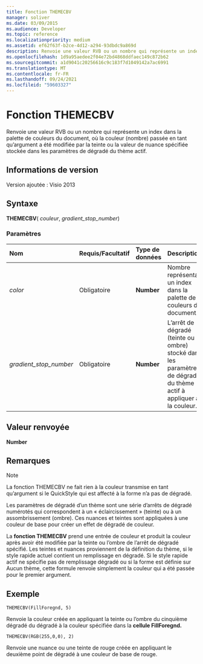 ```yaml
---
title: Fonction THEMECBV
manager: soliver
ms.date: 03/09/2015
ms.audience: Developer
ms.topic: reference
ms.localizationpriority: medium
ms.assetid: ef62f63f-b2ce-4d12-a294-93dbdc9a869d
description: Renvoie une valeur RVB ou un nombre qui représente un index dans la palette de couleurs du document, où la couleur (nombre) passée en tant qu’argument a été modifiée par la teinte ou la valeur de nuance spécifiée stockée dans les paramètres de dégradé du thème actif.
ms.openlocfilehash: 1d9a95aedee2f04e72bd4868ddfaec149c872b62
ms.sourcegitcommit: a1d9041c20256616c9c183f7d1049142a7ac6991
ms.translationtype: MT
ms.contentlocale: fr-FR
ms.lasthandoff: 09/24/2021
ms.locfileid: "59603327"
---
```

# <a name="themecbv-function"></a>Fonction THEMECBV

Renvoie une valeur RVB ou un nombre qui représente un index dans la palette de couleurs du document, où la couleur (nombre) passée en tant qu’argument a été modifiée par la teinte ou la valeur de nuance spécifiée stockée dans les paramètres de dégradé du thème actif. 
  
## <a name="version-information"></a>Informations de version

Version ajoutée : Visio 2013
 
  
## <a name="syntax"></a>Syntaxe

 **THEMECBV**( _couleur_,  _gradient_stop_number_)
  
### <a name="parameters"></a>Paramètres

|**Nom**|**Requis/Facultatif**|**Type de données**|**Description**|
|:-----|:-----|:-----|:-----|
| _color_ <br/> |Obligatoire  <br/> |**Number** <br/> |Nombre représentant un index dans la palette de couleurs du document.  <br/> |
| _gradient_stop_number_ <br/> |Obligatoire  <br/> |**Number** <br/> |L’arrêt de dégradé (teinte ou ombre) stocké dans les paramètres de dégradé du thème actif à appliquer à la couleur.  <br/> |
   
## <a name="return-value"></a>Valeur renvoyée

 **Number**
  
## <a name="remarks"></a>Remarques

> [!NOTE]
> La fonction THEMECBV ne fait rien à la couleur transmise en tant qu’argument si le QuickStyle qui est affecté à la forme n’a pas de dégradé. 
  
Les paramètres de dégradé d’un thème sont une série d’arrêts de dégradé numérotés qui correspondent à un « éclaircissement » (teinte) ou à un assombrissement (ombre). Ces nuances et teintes sont appliquées à une couleur de base pour créer un effet de dégradé de couleur.
  
La **fonction THEMECBV** prend une entrée de couleur et produit la couleur après avoir été modifiée par la teinte ou l’ombre de l’arrêt de dégradé spécifié. Les teintes et nuances proviennent de la définition du thème, si le style rapide actuel contient un remplissage en dégradé. Si le style rapide actif ne spécifie pas de remplissage dégradé ou si la forme est définie sur Aucun thème, cette formule renvoie simplement la couleur qui a été passée pour le premier argument. 
  
## <a name="example"></a>Exemple

 `THEMECBV(FillForegnd, 5)`
  
Renvoie la couleur créée en appliquant la teinte ou l’ombre du cinquième dégradé du dégradé à la couleur spécifiée dans la **cellule FillForegnd.** 
  
 `THEMECBV(RGB(255,0,0), 2)`
  
Renvoie une nuance ou une teinte de rouge créée en appliquant le deuxième point de dégradé à une couleur de base de rouge.
  

